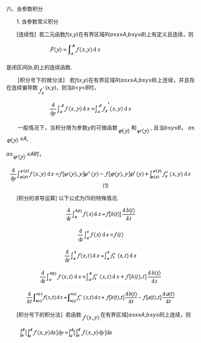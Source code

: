 <div class=Section1>
<p class=1 style='text-align:justify;text-justify:inter-ideograph'><span
lang=ZH-CN style='font-family:宋体'>六、含参数积分</span></p>
<p class=1 style='text-align:justify;text-justify:inter-ideograph'><span
lang=EN-US>&nbsp;&nbsp;&nbsp;&nbsp;&nbsp;&nbsp; 1. </span><span lang=ZH-CN
style='font-family:宋体'>含参数常义积分</span></p>
<p class=1 style='text-align:justify;text-justify:inter-ideograph'><span
lang=EN-US>&nbsp;&nbsp;&nbsp;&nbsp;&nbsp;&nbsp; [</span><span lang=ZH-CN
style='font-family:宋体'>连续性</span><span lang=EN-US>]&nbsp; </span><span
lang=ZH-CN style='font-family:宋体'>若二元函数</span><i><span lang=EN-US>f</span></i><span
lang=EN-US>(<i>x</i>,<i>y</i>)</span><span lang=ZH-CN style='font-family:宋体'>在有界区域</span><i><span
lang=EN-US>R</span></i><span lang=EN-US>(<i>a</i>≤<i>x</i>≤<i>A</i>,<i>b</i>≤<i>y</i>≤<i>B</i>)</span><span
lang=ZH-CN style='font-family:宋体'>上有定义且连续，则</span></p>
<p class=1 style='text-align:justify;text-justify:inter-ideograph'><span
lang=EN-US>&nbsp;&nbsp;&nbsp;&nbsp;&nbsp;&nbsp;&nbsp;&nbsp;&nbsp;&nbsp;&nbsp;&nbsp;&nbsp;
&nbsp;&nbsp;&nbsp;&nbsp;&nbsp;&nbsp;&nbsp;&nbsp;&nbsp;&nbsp;&nbsp;&nbsp;&nbsp;&nbsp;
<sub><img width=140 height=37 src="res/17e9d95da129bdd93c34fb6cc6aaaa52_5511_files/image002.gif"
u1:shapes="_x0000_i1025"></sub></span></p>
<p class=1 style='text-align:justify;text-justify:inter-ideograph'><span
lang=ZH-CN style='font-family:宋体'>是闭区间</span><span lang=EN-US>[<i>b</i>,<i>B</i>]</span><span
lang=ZH-CN style='font-family:宋体'>上的连续函数</span><span lang=EN-US>.</span></p>
<p class=1 style='text-align:justify;text-justify:inter-ideograph'><span
lang=EN-US>&nbsp;&nbsp;&nbsp;&nbsp;&nbsp;&nbsp; [</span><span lang=ZH-CN
style='font-family:宋体'>积分号下的微分法</span><span lang=EN-US>]&nbsp;&nbsp; </span><span
lang=ZH-CN style='font-family:宋体'>若</span><i><span lang=EN-US>f</span></i><span
lang=EN-US>(<i>x</i>,<i>y</i>)</span><span lang=ZH-CN style='font-family:宋体'>在有界区域</span><i><span
lang=EN-US>R</span></i><span lang=EN-US>(<i>a</i>≤<i>x</i>≤<i>A</i>,<i>b</i>≤<i>y</i>≤<i>B</i>)</span><span
lang=ZH-CN style='font-family:宋体'>上连续，并且存在连续偏导数</span><sub><span lang=EN-US><img
width=20 height=27 src="res/17e9d95da129bdd93c34fb6cc6aaaa52_5511_files/image004.gif"
u1:shapes="_x0000_i1026" align=middle></span></sub><span lang=EN-US>(x,y)</span><span
lang=ZH-CN style='font-family:宋体'>，则当</span><i><span lang=EN-US>b</span></i><span
lang=EN-US>&lt;<i>y</i>&lt;<i>B</i></span><span lang=ZH-CN style='font-family:
宋体'>时，</span></p>
<p class=1 style='text-align:justify;text-justify:inter-ideograph'><span
lang=EN-US>&nbsp;&nbsp;&nbsp;&nbsp;&nbsp;&nbsp;&nbsp;&nbsp;&nbsp;&nbsp;&nbsp;&nbsp;&nbsp;
&nbsp;&nbsp;&nbsp;&nbsp;&nbsp;&nbsp;&nbsp;&nbsp;&nbsp;&nbsp;&nbsp;&nbsp;&nbsp;&nbsp;
<sub><img width=222 height=43 src="res/17e9d95da129bdd93c34fb6cc6aaaa52_5511_files/image006.gif"
u1:shapes="_x0000_i1027"></sub></span></p>
<p class=1 style='text-align:justify;text-justify:inter-ideograph'><span
lang=EN-US>&nbsp;&nbsp;&nbsp;&nbsp;&nbsp;&nbsp; </span><span lang=ZH-CN
style='font-family:宋体'>一般情况下，当积分限为参数</span><i><span lang=EN-US>y</span></i><span
lang=ZH-CN style='font-family:宋体'>的可微函数</span><i><sub><span lang=EN-US><img
width=36 height=21 src="res/17e9d95da129bdd93c34fb6cc6aaaa52_5511_files/image008.gif"
u1:shapes="_x0000_i1028" align=middle></span></sub></i><span lang=ZH-CN
style='font-family:宋体'>和</span><i><sub><span lang=EN-US><img width=37
height=21 src="res/17e9d95da129bdd93c34fb6cc6aaaa52_5511_files/image010.gif"
u1:shapes="_x0000_i1029" align=middle></span></sub></i><span lang=EN-US>, </span><span
lang=ZH-CN style='font-family:宋体'>且当</span><i><span lang=EN-US>b</span></i><span
lang=EN-US>≤<i>y</i>≤<i>B</i></span><span lang=ZH-CN style='font-family:宋体'>，</span><i><span
lang=EN-US> a</span></i><span lang=EN-US>≤<sub><img width=36 height=21
src="res/17e9d95da129bdd93c34fb6cc6aaaa52_5511_files/image012.gif" u1:shapes="_x0000_i1030"
align=absmiddle></sub>≤<i>A</i>,</span></p>
<p class=1 style='text-align:justify;text-justify:inter-ideograph'><i><span
lang=EN-US>a</span></i><span lang=EN-US>≤<sub><img width=37 height=21
src="res/17e9d95da129bdd93c34fb6cc6aaaa52_5511_files/image014.gif" u1:shapes="_x0000_i1031"
align=middle></sub>≤<i>A</i></span><span lang=ZH-CN style='font-family:宋体'>时，</span></p>
<p class=1 align=center style='text-align:center'><sub><span lang=EN-US><img
width=488 height=43 src="res/17e9d95da129bdd93c34fb6cc6aaaa52_5511_files/image016.gif"
u1:shapes="_x0000_i1032" align=middle></span></sub><span lang=EN-US>&nbsp;&nbsp;&nbsp;&nbsp;&nbsp;&nbsp;
(1)</span></p>
<p class=1 style='text-align:justify;text-justify:inter-ideograph'><span
lang=EN-US>&nbsp;&nbsp;&nbsp;&nbsp;&nbsp;&nbsp; [</span><span lang=ZH-CN
style='font-family:宋体'>积分的求导运算</span><span lang=EN-US>] </span><span
lang=ZH-CN style='font-family:宋体'>以下公式为</span><span lang=EN-US>(1)</span><span
lang=ZH-CN style='font-family:宋体'>的特殊情况</span><span lang=EN-US>.</span></p>
<p class=1 align=center style='text-align:center'><sub><span lang=EN-US><img
width=189 height=38 src="res/17e9d95da129bdd93c34fb6cc6aaaa52_5511_files/image018.gif"
u1:shapes="_x0000_i1045"></span></sub></p>
<p class=1 align=center style='text-align:center'><sub><span lang=EN-US><img
width=126 height=39 src="res/17e9d95da129bdd93c34fb6cc6aaaa52_5511_files/image020.gif"
u1:shapes="_x0000_i1046"></span></sub></p>
<p class=1 align=center style='text-align:center'><sub><span lang=EN-US><img
width=196 height=38 src="res/17e9d95da129bdd93c34fb6cc6aaaa52_5511_files/image022.gif"
u1:shapes="_x0000_i1047"></span></sub></p>
<p class=1 align=center style='text-align:center'><sub><span lang=EN-US><img
width=329 height=40 src="res/17e9d95da129bdd93c34fb6cc6aaaa52_5511_files/image024.gif"
u1:shapes="_x0000_i1048"></span></sub></p>
<p class=1 align=center style='text-align:center'><sub><span lang=EN-US><img
width=401 height=37 src="res/17e9d95da129bdd93c34fb6cc6aaaa52_5511_files/image026.gif"
u1:shapes="_x0000_i1049"></span></sub></p>
<p class=1 style='text-align:justify;text-justify:inter-ideograph'><span
lang=EN-US>&nbsp;&nbsp;&nbsp;&nbsp;&nbsp;&nbsp; [</span><span lang=ZH-CN
style='font-family:宋体'>积分号下的积分法］若函数</span><sub><span lang=EN-US><img width=51
height=21 src="res/17e9d95da129bdd93c34fb6cc6aaaa52_5511_files/image028.gif"
u1:shapes="_x0000_i1050" align=middle></span></sub><span lang=ZH-CN
style='font-family:宋体'>在有界区域</span><span lang=EN-US>[<i>a</i>≤x≤<i>A</i>,<i>b</i>≤<i>y</i>≤<i>B</i>]</span><span
lang=ZH-CN style='font-family:宋体'>上连续，则</span></p>
<p class=1 style='text-align:justify;text-justify:inter-ideograph'><span
lang=EN-US>&nbsp;&nbsp;&nbsp;&nbsp;&nbsp;&nbsp;&nbsp;&nbsp; <sub><img
width=250 height=29 src="res/17e9d95da129bdd93c34fb6cc6aaaa52_5511_files/image030.gif"
u1:shapes="_x0000_i1051"></sub></span></p>
</div>